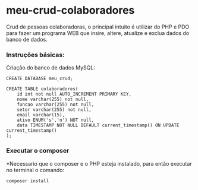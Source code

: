 # meu-crud-colaboradores
Crud de pessoas colaboradoras, o principal intuito é utilizar do PHP e PDO para fazer um programa WEB que insire, altere, atualize e exclua dados do banco de dados.

### Instruções básicas:

Criação do banco de dados MySQL:
```
CREATE DATABASE meu_crud;

CREATE TABLE colaboradores(
	id int not null AUTO_INCREMENT PRIMARY KEY, 
    nome varchar(255) not null,
    funcao varchar(255) not null,
    setor varchar(255) not null,
    email varchar(15),
    ativo ENUM('s','n') NOT null,
    data TIMESTAMP NOT NULL DEFAULT current_timestamp() ON UPDATE current_timestamp()
);
```
### Executar o composer

*Necessario que o composer e o PHP esteja instalado, para então executar no terminal o comando:

```
composer install
```
